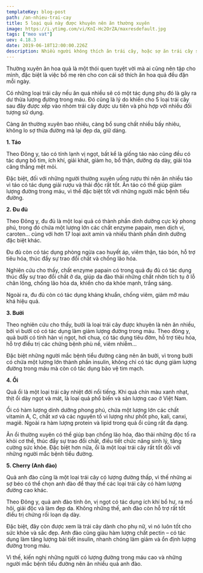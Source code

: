 ```yaml
---
templateKey: blog-post
path: /an-nhieu-trai-cay
title: 5 loại quả này được khuyên nên ăn thường xuyên
image: https://i.ytimg.com/vi/KnI-Hc2OrZA/maxresdefault.jpg
tags: ["meo vat"]
uev: 4.18.3
date: 2019-06-18T12:00:00.226Z
description: Nhiều người không thích ăn trái cây, hoặc sợ ăn trái cây sẽ làm tăng cân. Nhưng với 5 loại trái cây này, bạn có thể ăn quanh năm suốt tháng vì những tác dụng trên cả tuyệt vời.
---
```


Thường xuyên ăn hoa quả là một thói quen tuyệt vời mà ai cũng nên tập cho mình, đặc biệt là việc bố mẹ rèn cho con cái sở thích ăn hoa quả đều đặn mỗi ngày.

Có những loại trái cây nếu ăn quá nhiều sẽ có một tác dụng phụ đó là gây ra dư thừa lượng đường trong máu. Đó cũng là lý do khiến cho 5 loại trái cây sau đây được xếp vào nhóm trái cây được ưu tiên và phù hợp với nhiều đối tượng sử dụng.

Càng ăn thường xuyên bao nhiêu, càng bổ sung chất nhiều bấy nhiêu, không lo sợ thừa đường mà lại đẹp da, giữ dáng.

**1. Táo**

Theo Đông y, táo có tính lạnh vị ngọt, bất kể là giống táo nào cũng đều có tác dụng bổ tim, ích khí, giải khát, giảm ho, bổ thận, dưỡng dạ dày, giải tỏa căng thẳng mệt mỏi.

Đặc biệt, đối với những người thường xuyên uống rượu thì nên ăn nhiều táo vì táo có tác dụng giải rượu và thải độc rất tốt. Ăn táo có thể giúp giảm lượng đường trong máu, vì thế đặc biệt tốt với những người mắc bệnh tiểu đường.

**2. Đu đủ**

Theo Đông y, đu đủ là một loại quả có thành phần dinh dưỡng cực kỳ phong phú, trong đó chứa một lượng lớn các chất enzyme papain, men dịch vị, caroten… cùng với hơn 17 loại axit amin và nhiều thành phần dinh dưỡng đặc biệt khác.

Đu đủ còn có tác dụng phòng ngừa cao huyết áp, viêm thận, táo bón, hỗ trợ tiêu hóa, thúc đẩy sự trao đổi chất và chống lão hóa.

Nghiên cứu cho thấy, chất enzyme papain có trong quả đu đủ có tác dụng thúc đẩy sự trao đổi chất ở da, giúp da đào thải những chất nhờn tích tụ ở lỗ chân lông, chống lão hóa da, khiến cho da khỏe mạnh, trắng sáng.

Ngoài ra, đu đủ còn có tác dụng kháng khuẩn, chống viêm, giảm mỡ máu khá hiệu quả.

**3. Bưởi**

Theo nghiên cứu cho thấy, bưởi là loại trái cây được khuyên là nên ăn nhiều, bởi vì bưởi có có tác dụng làm giảm lượng đường trong máu. Theo đông y, quả bưởi có tính hàn vị ngọt, hơi chua, có tác dụng tiêu đờm, hỗ trợ tiêu hóa, hỗ trợ điều trị các chứng bệnh phù nề, viêm nhiễm…

Đặc biệt những người mắc bệnh tiểu đường càng nên ăn bưởi, vì trong bưởi có chứa một lượng lớn thành phần insulin, không chỉ có tác dụng giảm lượng đường trong máu mà còn có tác dụng bảo vệ tim mạch.

**4. Ổi**

Quả ổi là một loại trái cây nhiệt đới nổi tiếng. Khi quả chín màu xanh nhạt, thịt ổi dày ngọt và mát, là loại quả phổ biến và sản lượng cao ở Việt Nam.

Ổi có hàm lượng dinh dưỡng phong phú, chứa một lượng lớn các chất vitamin A, C, chất xơ và các nguyên tố vi lượng như phốt pho, kali, canxi, magiê. Ngoài ra hàm lượng protein và lipid trong quả ổi cũng rất đa dạng.

Ăn ổi thường xuyên có thể giúp bạn chống lão hóa, đào thải những độc tố ra khỏi cơ thể, thúc đẩy sự trao đổi chất, điều tiết chức năng sinh lý, tăng cường sức khỏe. Đặc biệt hơn nữa, ổi là một loại trái cây rất tốt đối với những người mắc bệnh tiểu đường.

**5. Cherry (Anh đào)**

Quả anh đào cũng là một loại trái cây có lượng đường thấp, vì thế những ai sợ béo có thể chọn anh đào để thay thế các loại trái cây có hàm lượng đường cao khác.

Theo Đông y, quả anh đào tính ôn, vị ngọt có tác dụng ích khí bổ hư, ra mồ hôi, giải độc và làm đẹp da. Không những thế, anh đào còn hỗ trợ rất tốt điều trị chứng rối loạn dạ dày.

Đặc biệt, đây còn được xem là trái cây dành cho phụ nữ, vì nó luôn tốt cho sức khỏe và sắc đẹp. Anh đào cũng giàu hàm lượng chất pectin – có tác dụng làm tăng lượng bài tiết insulin, nhanh chóng làm giảm và ổn định lượng đường trong máu.

Vì thế, kiến nghị những người có lượng đường trong máu cao và những người mắc bệnh tiểu đường nên ăn nhiều quả anh đào.